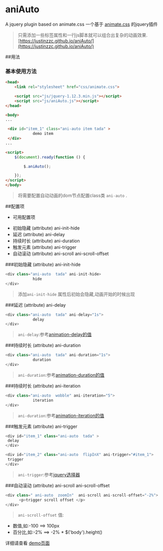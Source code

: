 # aniAuto

A jquery plugin based on animate.css 
一个基于 [animate.css](http://daneden.github.io/animate.css/) 的jquery插件

> 只需添加一些标签属性和一行js脚本就可以组合出复杂的动画效果.
> [https://justinzzc.github.io/aniAuto/](https://justinzzc.github.io/aniAuto/)

##用法

### 基本使用方法

~~~ html
<head>
    <link rel="stylesheet" href="css/animate.css">

    <script src="js/jquery-1.12.3.min.js"></script>
    <script src="js/aniAuto.js"></script>
</head>

<body>
...

 <div id="item_1" class="ani-auto item tada" >
            demo item
 </div>
...

<script>
    $(document).ready(function () {

        $.aniAuto();

    });
</script>
</body>

~~~

> 将需要配置自动动画的dom节点配置class类 `ani-auto` .



##配置项

+ 可用配置项
 - 初始隐藏 (attribute) ani-init-hide
 - 延迟 (attribute) ani-delay
 - 持续时长 (attribute) ani-duration
 - 触发元素 (attribute) ani-trigger
 - 自动滚动 (attribute) ani-scroll  ani-scroll-offset
 
 
###初始隐藏 (attribute) ani-init-hide

~~~ javascript
<div class="ani-auto  tada" ani-init-hide>
            hide
</div>
~~~ 

> 添加`ani-init-hide` 属性后初始会隐藏,动画开始的时候出现
 
 
 
 
###延迟 (attribute) ani-delay

~~~ javascript
<div class="ani-auto  tada" ani-delay="1s">
            delay
</div>
~~~

> `ani-delay`:参考[animation-delay的值](http://www.w3school.com.cn/cssref/pr_animation-delay.asp)


###持续时长 (attribute) ani-duration

~~~ javascript
<div class="ani-auto  tada" ani-duration="1s">
            duration
</div>
~~~

> `ani-duration`:参考[animation-duration的值](http://www.w3school.com.cn/cssref/pr_animation-duration.asp)



###持续时长 (attribute) ani-iteration

~~~ javascript
<div class="ani-auto  wobble" ani-iteration="5">
            iteration
</div>
~~~

> `ani-duration`:参考[animation-iteration的值](http://www.w3school.com.cn/cssref/pr_animation-iteration.asp)



###触发元素 (attribute) ani-trigger

~~~ javascript
<div id="item_1" class="ani-auto  tada" >
 delay
</div>

<div id="item_2" class="ani-auto  flipInX" ani-trigger="#item_1">
 trigger
</div>
~~~

> `ani-trigger`:参考[jquery选择器](http://www.w3school.com.cn/jquery/jquery_ref_selectors.asp)



###自动滚动 (attribute) ani-scroll  ani-scroll-offset

~~~ javascript
<div class=" ani-auto  zoomIn"  ani-scroll ani-scroll-offset="-2%">
      <p>trigger scroll offset </p>
</div>
~~~

> `ani-scroll-offset` 值:
  + 数值,如:-100   ==> 100px
  + 百分比,如:-2%   ==> -2% * $('body').height()



详细请查看 [demo页面](./demo/demo.html)
